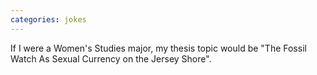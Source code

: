```yaml
---
categories: jokes
---
```


<p>If I were a Women's Studies major, my thesis topic would be "The Fossil Watch As Sexual Currency on the Jersey Shore".</p>
